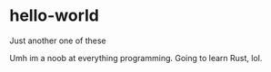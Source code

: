 # hello-world
Just another one of these

Umh im a noob at everything programming.
Going to learn Rust, lol.
